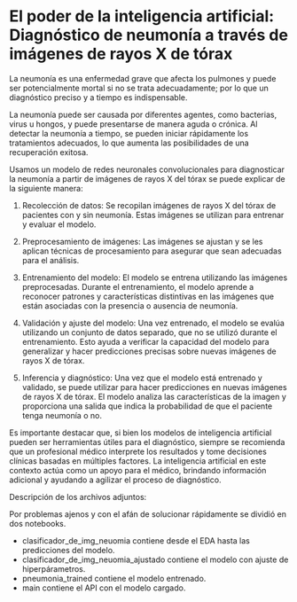 # El poder de la inteligencia artificial: Diagnóstico de neumonía a través de imágenes de rayos X de tórax

La neumonía es una enfermedad grave que afecta los pulmones y puede ser potencialmente mortal si no se trata adecuadamente; por lo que un diagnóstico preciso y a tiempo es indispensable.  

La neumonía puede ser causada por diferentes agentes, como bacterias, virus u hongos, y puede presentarse de manera aguda o crónica. Al detectar la neumonía a tiempo, se pueden iniciar rápidamente los tratamientos adecuados, lo que aumenta las posibilidades de una recuperación exitosa.

Usamos un modelo de redes neuronales convolucionales para diagnosticar la neumonía a partir de imágenes de rayos X del tórax se puede explicar de la siguiente manera:

1. Recolección de datos: Se recopilan imágenes de rayos X del tórax de pacientes con y sin neumonía. Estas imágenes se utilizan para entrenar y evaluar el modelo.

2. Preprocesamiento de imágenes: Las imágenes se ajustan y se les aplican técnicas de procesamiento para asegurar que sean adecuadas para el análisis.

3. Entrenamiento del modelo: El modelo se entrena utilizando las imágenes preprocesadas. Durante el entrenamiento, el modelo aprende a reconocer patrones y características distintivas en las imágenes que están asociadas con la presencia o ausencia de neumonía.

4. Validación y ajuste del modelo: Una vez entrenado, el modelo se evalúa utilizando un conjunto de datos separado, que no se utilizó durante el entrenamiento. Esto ayuda a verificar la capacidad del modelo para generalizar y hacer predicciones precisas sobre nuevas imágenes de rayos X de tórax.

5. Inferencia y diagnóstico: Una vez que el modelo está entrenado y validado, se puede utilizar para hacer predicciones en nuevas imágenes de rayos X de tórax. El modelo analiza las características de la imagen y proporciona una salida que indica la probabilidad de que el paciente tenga neumonía o no.

Es importante destacar que, si bien los modelos de inteligencia artificial pueden ser herramientas útiles para el diagnóstico, siempre se recomienda que un profesional médico interprete los resultados y tome decisiones clínicas basadas en múltiples factores. La inteligencia artificial en este contexto actúa como un apoyo para el médico, brindando información adicional y ayudando a agilizar el proceso de diagnóstico.

Descripción de los archivos adjuntos:

Por problemas ajenos y con el afán de solucionar rápidamente se dividió en dos notebooks.
* clasificador_de_img_neuomia contiene desde el EDA hasta las predicciones del modelo.
* clasificador_de_img_neuomia_ajustado contiene el modelo con ajuste de hiperpárametros.
* pneumonia_trained contiene el modelo entrenado.
* main contiene el API con el modelo cargado.
